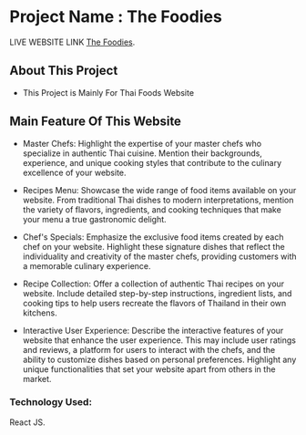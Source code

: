 # Project Name : The Foodies

LIVE WEBSITE LINK [The Foodies]().

## About This Project

- This Project is Mainly For Thai Foods Website

## Main Feature Of This Website

- Master Chefs: Highlight the expertise of your master chefs who specialize in authentic Thai cuisine. Mention their backgrounds, experience, and unique cooking styles that contribute to the culinary excellence of your website.

- Recipes Menu: Showcase the wide range of food items available on your website. From traditional Thai dishes to modern interpretations, mention the variety of flavors, ingredients, and cooking techniques that make your menu a true gastronomic delight.

- Chef's Specials: Emphasize the exclusive food items created by each chef on your website. Highlight these signature dishes that reflect the individuality and creativity of the master chefs, providing customers with a memorable culinary experience.
- Recipe Collection: Offer a collection of authentic Thai recipes on your website. Include detailed step-by-step instructions, ingredient lists, and cooking tips to help users recreate the flavors of Thailand in their own kitchens.
- Interactive User Experience: Describe the interactive features of your website that enhance the user experience. This may include user ratings and reviews, a platform for users to interact with the chefs, and the ability to customize dishes based on personal preferences. Highlight any unique functionalities that set your website apart from others in the market.

### Technology Used:

React JS.
